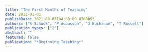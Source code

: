 ```yaml
---
title: "The First Months of Teaching"
date: 2012-01-01
publishDate: 2021-08-03T04:08:09.870805Z
authors: ["S Schuck", "P Aubusson", "J Buchanan", "T Russell"]
publication_types: ["2"]
abstract: ""
featured: false
publication: "*Beginning Teaching*"
---
```


